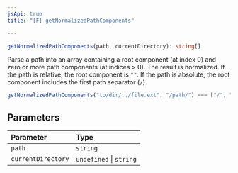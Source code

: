 ```yaml
---
jsApi: true
title: "[F] getNormalizedPathComponents"

---
```

```ts
getNormalizedPathComponents(path, currentDirectory): string[]
```

Parse a path into an array containing a root component (at index 0) and zero or more path
components (at indices > 0). The result is normalized.
If the path is relative, the root component is `""`.
If the path is absolute, the root component includes the first path separator (`/`).

```ts
getNormalizedPathComponents("to/dir/../file.ext", "/path/") === ["/", "path", "to", "file.ext"]
```

## Parameters

| Parameter | Type |
| :------ | :------ |
| `path` | `string` |
| `currentDirectory` | `undefined` \| `string` |
